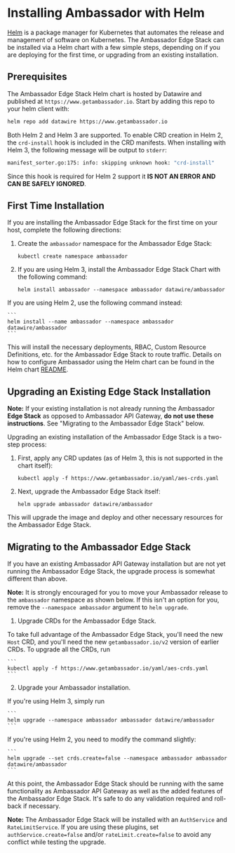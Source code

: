 # Installing Ambassador with Helm

[Helm](https://helm.sh) is a package manager for Kubernetes that automates the release and management of software on Kubernetes. The Ambassador Edge Stack can be installed via a Helm chart with a few simple steps, depending on if you are deploying for the first time, or upgrading from an existing installation.

## Prerequisites

The Ambassador Edge Stack Helm chart is hosted by Datawire and published at `https://www.getambassador.io`. Start by adding this repo to your helm client with:

```bash
helm repo add datawire https://www.getambassador.io
```

Both Helm 2 and Helm 3 are supported. To enable CRD creation in Helm 2, the `crd-install` hook is included in the CRD manifests. When installing with Helm 3, the following message will be output to `stderr`:
```bash
manifest_sorter.go:175: info: skipping unknown hook: "crd-install"
```
Since this hook is required for Helm 2 support it **IS NOT AN ERROR AND CAN BE SAFELY IGNORED**.

## First Time Installation

If you are installing the Ambassador Edge Stack for the first time on your host, complete the following directions:

1. Create the `ambassador` namespace for the Ambassador Edge Stack:

    ```
    kubectl create namespace ambassador
    ```

2. If you are using Helm 3, install the Ambassador Edge Stack Chart with the following command:

    ```
    helm install ambassador --namespace ambassador datawire/ambassador
    ```

If you are using Helm 2, use the following command instead:

    ```
    helm install --name ambassador --namespace ambassador datawire/ambassador
    ```

This will install the necessary deployments, RBAC, Custom Resource Definitions, etc. for the Ambassador Edge Stack to route traffic. Details on how to configure Ambassador using the Helm chart can be found in the Helm chart [README](https://github.com/datawire/ambassador-chart/tree/master).

## Upgrading an Existing Edge Stack Installation

**Note:** If your existing installation is not already running the Ambassador **Edge Stack** as opposed to Ambassador API Gateway, **do not use these instructions**. See "Migrating to the Ambassador Edge Stack" below.

Upgrading an existing installation of the Ambassador Edge Stack is a two-step process:

1. First, apply any CRD updates (as of Helm 3, this is not supported in the chart itself):

    ```
    kubectl apply -f https://www.getambassador.io/yaml/aes-crds.yaml
    ```

2. Next, upgrade the Ambassador Edge Stack itself:

    ```
    helm upgrade ambassador datawire/ambassador
    ```

This will upgrade the image and deploy and other necessary resources for the Ambassador Edge Stack.

## Migrating to the Ambassador Edge Stack

If you have an existing Ambassador API Gateway installation but are not yet running the Ambassador Edge Stack, the upgrade process is somewhat different than above.

**Note:** It is strongly encouraged for you to move your Ambassador release to the `ambassador` namespace as shown below. If this isn't an option for you, remove the `--namespace ambassador` argument to `helm upgrade`.

1. Upgrade CRDs for the Ambassador Edge Stack.

To take full advantage of the Ambassador Edge Stack, you'll need the new `Host` CRD, and you'll need the new `getambassador.io/v2` version of earlier CRDs. To upgrade all the CRDs, run

    ```
    kubectl apply -f https://www.getambassador.io/yaml/aes-crds.yaml
    ```

2. Upgrade your Ambassador installation.

If you're using Helm 3, simply run

    ```
    helm upgrade --namespace ambassador ambassador datawire/ambassador
    ```

If you're using Helm 2, you need to modify the command slightly:

    ```
    helm upgrade --set crds.create=false --namespace ambassador ambassador datawire/ambassador
    ```

At this point, the Ambassador Edge Stack should be running with the same functionality as Ambassador API Gateway as well as the added features of the Ambassador Edge Stack. It's safe to do any validation required and roll-back if necessary.

**Note:** The Ambassador Edge Stack will be installed with an `AuthService` and `RateLimitService`. If you are using these plugins, set `authService.create=false` and/or `rateLimit.create=false` to avoid any conflict while testing the upgrade.
